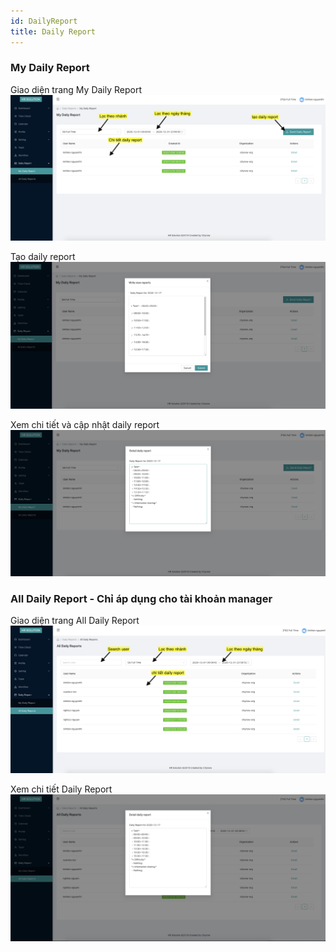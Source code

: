 ```yaml
---
id: DailyReport
title: Daily Report 
---
```

### My Daily Report
Giao diện trang My Daily Report
![img](../static/img/daily_report_1.png)

Tạo daily report
![img](../static/img/daily_report_2.png)

Xem chi tiết và cập nhật daily report
![img](../static/img/daily_report_3.png)

### All Daily Report - Chỉ áp dụng cho tài khoản manager
Giao diện trang All Daily Report
![img](../static/img/daily_report_4.png)

Xem chi tiết Daily Report
![img](../static/img/daily_report_5.png)
